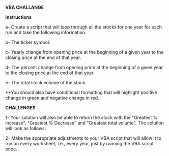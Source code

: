 **VBA CHALLANGE**

**Instructions**


a- Create a script that will loop through all the stocks for one year for each run and take the following information.


b- The ticker symbol.


c- Yearly change from opening price at the beginning of a given year to the closing price at the end of that year.


d- The percent change from opening price at the beginning of a given year to the closing price at the end of that year.


e- The total stock volume of the stock.




**You should also have conditional formatting that will highlight positive change in green and negative change in red.



**CHALLENGES**

1- Your solution will also be able to return the stock with the "Greatest % increase", "Greatest % Decrease" and "Greatest total volume". The solution will look as follows:



2- Make the appropriate adjustments to your VBA script that will allow it to run on every worksheet, i.e., every year, just by running the VBA script once.
